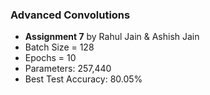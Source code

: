 ### Advanced Convolutions

* **Assignment 7** by Rahul Jain & Ashish Jain
* Batch Size = 128
* Epochs = 10
* Parameters: 257,440
* Best Test Accuracy: 80.05%

